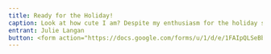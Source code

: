 ```yaml
---
title: Ready for the Holiday!
caption: Look at how cute I am? Despite my enthusiasm for the holiday season, I have been banned from attending the DHR happy hour! How fair is that?  I would love to personally wish everyone a happy holiday but my mean mom says NO! I've been crying ever since she broke the news and am trying to think of ways to retaliate. Of course, there are the "tried and true" methods that always get under her skin, but I could use a few new ideas! My mom always says "the more the merrier" but she must not really mean it! 
entrant: Julie Langan
button: <form action="https://docs.google.com/forms/u/1/d/e/1FAIpQLSeBblQMqbBMeuApn2iPdutPu_wvMXp7h9YlIcRDEgHzWuKEQw/formResponse" method="post"><div class="form-element"></div><span>Votes</span><input type="text" name="entry.101365315" required placeholder="$"></br><span>Email</span><input type="text" name="entry.882766101" required><button type="submit" name="button">Cast Votes</button></form>
---
```


